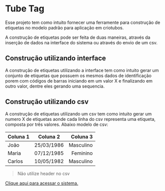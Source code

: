# Tube Tag

Esse projeto tem como intuito fornecer uma ferramente para construção de etiquetas no modelo padrão para aplicação em criotubos.

A construção de etiquetas pode ser feita de duas maneiras, através da inserção de dados na interface do sistema ou através do envio de um csv.

## Construção utilizando interface
A construção de etiquetas utilizando a interface tem como intuito gerar um conjunto de etiquetas que possuem os mesmos dados de identificação porem com códigos de barras iniciando em um valor X e finalizando em outro valor, dentre eles gerando uma sequencia.

## Construção utilizando csv
A construção de etiquetas utilizando um csv tem como intuito gerar um numero X de etiquetas aonde cada linha do csv representa uma etiqueta, composta por três valores. Abaixo modelo de csv:

| Coluna 1      | Coluna 2      | Coluna 3  |
| ------------- |:-------------:| ---------:|
| João          | 25/03/1986    | Masculino |
| Maria         | 07/12/1985    | Feminino  |
| Carlos        | 10/05/1982    | Masculino |

> Não utilize header no csv

[Clique aqui para acessar o sistema.](http://104.198.37.213/tube-tag/app/index.html) 

